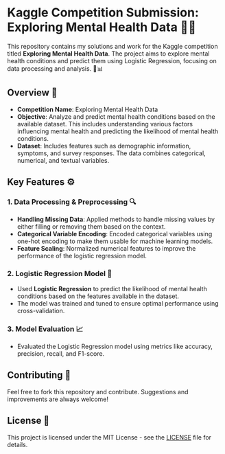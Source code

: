 # Kaggle Competition Submission: Exploring Mental Health Data 🧠💡

This repository contains my solutions and work for the Kaggle competition titled **Exploring Mental Health Data**. The project aims to explore mental health conditions and predict them using Logistic Regression, focusing on data processing and analysis. 🧪📊

## Overview 🌟

- **Competition Name**: Exploring Mental Health Data
- **Objective**: Analyze and predict mental health conditions based on the available dataset. This includes understanding various factors influencing mental health and predicting the likelihood of mental health conditions.
- **Dataset**: Includes features such as demographic information, symptoms, and survey responses. The data combines categorical, numerical, and textual variables.


## Key Features ⚙️

### 1. Data Processing & Preprocessing 🔍
- **Handling Missing Data**: Applied methods to handle missing values by either filling or removing them based on the context.
- **Categorical Variable Encoding**: Encoded categorical variables using one-hot encoding to make them usable for machine learning models.
- **Feature Scaling**: Normalized numerical features to improve the performance of the logistic regression model.

### 2. Logistic Regression Model 🧮
- Used **Logistic Regression** to predict the likelihood of mental health conditions based on the features available in the dataset.
- The model was trained and tuned to ensure optimal performance using cross-validation.

### 3. Model Evaluation 📈
- Evaluated the Logistic Regression model using metrics like accuracy, precision, recall, and F1-score.

## Contributing 🤝
Feel free to fork this repository and contribute. Suggestions and improvements are always welcome!

## License 📜
This project is licensed under the MIT License - see the [LICENSE](LICENSE) file for details.
